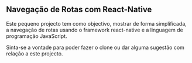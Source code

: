 ## Navegação de Rotas com React-Native

Este pequeno projecto tem como objectivo, mostrar de forma simplificada, a navegação de 
rotas usando o framework react-native e a linguagem de programação JavaScript.

Sinta-se a vontade para poder fazer o clone ou dar alguma sugestão com relação a este
projecto.

